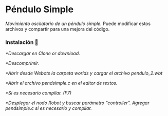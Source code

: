 # Péndulo Simple
_Movimiento oscilatorio de un péndulo simple._
Puede modificar estos archivos y compartir para una mejora del código.

### Instalación 🔧
_*Descargar en Clone or download._

_*Descomprimir._

_*Abrir desde Webots la carpeta worlds y cargar el archivo pendulo_2.wbt_

_*Abrir el archivo pendsimple.c en el editor de textos._

_*Si es necesario compilar. (F7)_

_*Desplegar el nodo Robot y buscar parámetro "controller". Agregar pendsimple.c si es necesario y compilar._
